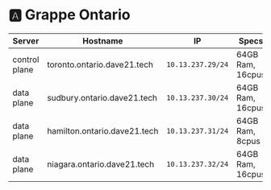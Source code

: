 # :a: Grappe Ontario

| Server           | Hostname                    |  IP               | Specs                 |
|------------------|-----------------------------|-------------------|-----------------------|
| control plane    |toronto.ontario.dave21.tech  | `10.13.237.29/24` | 64GB Ram,      16cpus |
| data plane       |sudbury.ontario.dave21.tech  | `10.13.237.30/24` | 64GB Ram,      16cpus |
| data plane       |hamilton.ontario.dave21.tech | `10.13.237.31/24` | 64GB Ram,       8cpus |
| data plane       |niagara.ontario.dave21.tech  | `10.13.237.32/24` | 64GB Ram,      16cpus |
